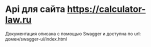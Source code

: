 # Api для сайта https://calculator-law.ru

Документация описана с помощью Swagger
и доступна по url: домен/swagger-ui/index.html
